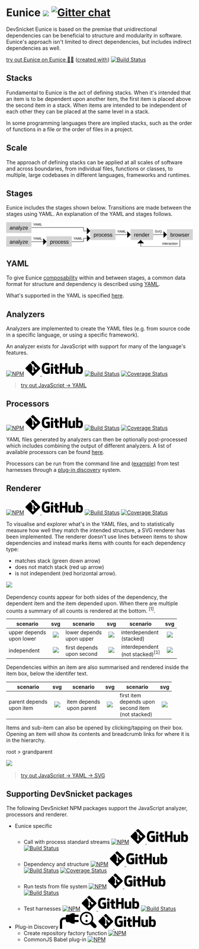 # Eunice ![](https://raw.githubusercontent.com/DevSnicket/eunice-renderer/master/getSvgElementForYaml/createArrows/testcase.svg?sanitize=true) [![Gitter chat](https://badges.gitter.im/devsnicket-eunice/gitter.png)](https://gitter.im/devsnicket-eunice)

DevSnicket Eunice is based on the premise that unidirectional dependencies can be beneficial to structure and modularity in software. Eunice's approach isn't limited to direct dependencies, but includes indirect dependencies as well.

[try out Eunice on Eunice 🐶🥫](https://devsnicket.github.io/Eunice/renderer/harness.html) ([created with](dogfooding/generate.sh)) [![Build Status](https://travis-ci.org/DevSnicket/Eunice.svg?branch=master)](https://travis-ci.org/DevSnicket/Eunice) 

## Stacks

Fundamental to Eunice is the act of defining stacks. When it's intended that an item is to be dependent upon another item, the first item is placed above the second item in a stack. When items are intended to be independent of each other they can be placed at the same level in a stack.

In some programming languages there are implied stacks, such as the order of functions in a file or the order of files in a project.

## Scale

The approach of defining stacks can be applied at all scales of software and across boundaries, from individual files, functions or classes, to multiple, large codebases in different languages, frameworks and runtimes.

## Stages

Eunice includes the stages shown below. Transitions are made between the stages using YAML. An explanation of the YAML and stages follows.

![](https://raw.githubusercontent.com/DevSnicket/Eunice/master/docs/stages-and-transitions.svg?sanitize=true)

## YAML

To give Eunice [composability](https://en.wikipedia.org/wiki/Composability) within and between stages, a common data format for structure and dependency is described using [YAML](https://yaml.org/).

What's supported in the YAML is specified [here](docs/yaml.md).

## Analyzers

Analyzers are implemented to create the YAML files (e.g. from source code in a specific language, or using a specific framework).

An analyzer exists for JavaScript with support for many of the language's features.

[![NPM](https://img.shields.io/npm/v/@devsnicket/eunice-javascript-analyzer.svg)](https://www.npmjs.com/package/@devsnicket/eunice-javascript-analyzer
) [![Git](https://raw.githubusercontent.com/DevSnicket/Eunice/master/docs/git.svg?sanitize=true) ![GitHub](https://raw.githubusercontent.com/DevSnicket/Eunice/master/docs/github.svg?sanitize=true)](https://github.com/DevSnicket/eunice-javascript-analyzer) [![Build Status](https://travis-ci.org/DevSnicket/Eunice.svg?branch=master)](https://travis-ci.org/DevSnicket/eunice-javascript-analyzer) [![Coverage Status](https://coveralls.io/repos/github/DevSnicket/Eunice/badge.svg?branch=master&c=1)](https://coveralls.io/github/DevSnicket/eunice-javascript-analyzer?branch=master)

>[try out JavaScript &rightarrow; YAML](https://devsnicket.github.io/eunice-javascript-analyzer/harness.html)

## Processors

[![NPM](https://img.shields.io/npm/v/@devsnicket/eunice-processors.svg)](https://www.npmjs.com/package/@devsnicket/eunice-processors
) [![Git](https://raw.githubusercontent.com/DevSnicket/Eunice/master/docs/git.svg?sanitize=true) ![GitHub](https://raw.githubusercontent.com/DevSnicket/Eunice/master/docs/github.svg?sanitize=true)](https://github.com/DevSnicket/eunice-processors) [![Build Status](https://travis-ci.org/DevSnicket/eunice-processors.svg?branch=master)](https://travis-ci.org/DevSnicket/eunice-processors) [![Coverage Status](https://coveralls.io/repos/github/DevSnicket/eunice-processors/badge.svg?branch=master&c=1)](https://coveralls.io/github/DevSnicket/eunice-processors?branch=master)

YAML files generated by analyzers can then be optionally post-processed which includes combining the output of different analyzers. A list of available processors can be found [here](https://github.com/DevSnicket/eunice-processors#processors).

Processors can be run from the command line and ([example](dogfooding/generate.sh)) from test harnesses through a [plug-in discovery](https://github.com/DevSnicket/plugin-discovery) system.

## Renderer

[![NPM](https://img.shields.io/npm/v/@devsnicket/eunice-renderer.svg)](https://www.npmjs.com/package/@devsnicket/eunice-renderer
) [![Git](https://raw.githubusercontent.com/DevSnicket/Eunice/master/docs/git.svg?sanitize=true) ![GitHub](https://raw.githubusercontent.com/DevSnicket/Eunice/master/docs/github.svg?sanitize=true)](https://github.com/DevSnicket/eunice-renderer) [![Build Status](https://travis-ci.org/DevSnicket/eunice-renderer.svg?branch=master)](https://travis-ci.org/DevSnicket/eunice-renderer) [![Coverage Status](https://coveralls.io/repos/github/DevSnicket/eunice-renderer/badge.svg?branch=master&c=1)](https://coveralls.io/github/DevSnicket/eunice-renderer?branch=master)

To visualise and explorer what's in the YAML files, and to statistically measure how well they match the intended structure, a SVG renderer has been implemented. The renderer doesn't use lines between items to show dependencies and instead marks items with counts for each dependency type:

- matches stack (green down arrow)
- does not match stack (red up arrow) 
- is not independent (red horizontal arrow).

[![](https://raw.githubusercontent.com/DevSnicket/eunice-renderer/master/getSvgElementForYaml/createArrows/testcase.svg?sanitize=true)](Renderer/getSvgElementForYaml/createArrows/testcase.svg)

Dependency counts appear for both sides of the dependency, the dependent item and the item depended upon. When there are multiple counts a summary of all counts is rendered at the bottom. <sup>[1]</sup>.

scenario | svg | scenario | svg | scenario | svg
-------- | :-: | -------- | :-: | -------- | :-:
upper depends<br/>upon lower | [![](https://raw.githubusercontent.com/DevSnicket/eunice-renderer/master/getSvgForYaml/testcases/stack/upper-depends-upon-lower/.svg?sanitize=true)](Renderer/getSvgForYaml/testcases/stack/upper-depends-upon-lower/.svg) | lower depends<br/>upon upper | [![](https://raw.githubusercontent.com/DevSnicket/eunice-renderer/master/getSvgForYaml/testcases/stack/lower-depends-upon-upper/.svg?sanitize=true)](Renderer/getSvgForYaml/testcases/stack/lower-depends-upon-upper/.svg) | interdependent<br/>(stacked) | [![](https://raw.githubusercontent.com/DevSnicket/eunice-renderer/master/getSvgForYaml/testcases/stack/two-interdependent/.svg?sanitize=true)](Renderer/getSvgForYaml/testcases/stack/two-interdependent/.svg)
independent | [![](https://raw.githubusercontent.com/DevSnicket/eunice-renderer/master/getSvgForYaml/testcases/two/.svg?sanitize=true)](Renderer/getSvgForYaml/testcases/two/.svg) | first depends<br/>upon second | [![](https://raw.githubusercontent.com/DevSnicket/eunice-renderer/master/getSvgForYaml/testcases/independency/first-depends-upon-second/.svg?sanitize=true)](Renderer/getSvgForYaml/testcases/independency/first-depends-upon-second/.svg) | interdependent<br/>(not stacked)<sup>[1]</sup> | [![](https://raw.githubusercontent.com/DevSnicket/eunice-renderer/master/getSvgForYaml/testcases/independency/two-interdependent/.svg?sanitize=true)](Renderer/getSvgForYaml/testcases/independency/two-interdependent/.svg)

Dependencies within an item are also summarised and rendered inside the item box, below the identifer text.

scenario | svg | scenario | svg | scenario | svg
-------- | :-: | -------- | :-: | -------- | :-:
parent depends<br />upon item | [![](https://raw.githubusercontent.com/DevSnicket/eunice-renderer/master/getSvgForYaml/testcases/parent-depends-upon-item/.svg?sanitize=true)](Renderer/getSvgForYaml/testcases/parent-depends-upon-item/.svg) | item depends<br />upon parent | [![](https://raw.githubusercontent.com/DevSnicket/eunice-renderer/master/getSvgForYaml/testcases/item-depends-upon-parent/.svg?sanitize=true)](Renderer/getSvgForYaml/testcases/item-depends-upon-parent/.svg) | first item<br/> depends upon<br/>second item<br/>(not stacked) | [![](https://raw.githubusercontent.com/DevSnicket/eunice-renderer/master/getSvgForYaml/testcases/independency/first-item-depends-upon-second-item/.svg?sanitize=true)](Renderer/getSvgForYaml/testcases/independency/first-item-depends-upon-second-item/.svg)

Items and sub-item can also be opened by clicking/tapping on their box. Opening an item will show its contents and breadcrumb links for where it is in the hierarchy.

root > grandparent

[![](https://raw.githubusercontent.com/DevSnicket/eunice-renderer/master/getSvgForYaml/withSubset.testcases/upper-item-depends-upon-lower-item-with-parent.svg?sanitize=true)](Renderer/getSvgForYaml/withSubset.testcases/upper-item-depends-upon-lower-item-with-parent.svg)

>[try out JavaScript &rightarrow; YAML &rightarrow; SVG](https://devsnicket.github.io/Eunice/javascript-analyzer-and-renderer/harness.html)

## Supporting DevSnicket packages

The following DevSnicket NPM packages support the JavaScript analyzer, processors and renderer.

* Eunice specific
  * Call with process standard streams [![NPM](https://img.shields.io/npm/v/@devsnicket/eunice-call-with-process-standard-streams.svg)](https://www.npmjs.com/package/@devsnicket/eunice-call-with-process-standard-streams
) [![Git](https://raw.githubusercontent.com/DevSnicket/Eunice/master/docs/git.svg?sanitize=true) ![GitHub](https://raw.githubusercontent.com/DevSnicket/Eunice/master/docs/github.svg?sanitize=true)](https://github.com/DevSnicket/eunice-call-with-process-standard-streams) [![Build Status](https://travis-ci.org/DevSnicket/eunice-call-with-process-standard-streams.svg?branch=master)](https://travis-ci.org/DevSnicket/eunice-call-with-process-standard-streams)
  * Dependency and structure [![NPM](https://img.shields.io/npm/v/@devsnicket/eunice-dependency-and-structure.svg)](https://www.npmjs.com/package/@devsnicket/eunice-dependency-and-structure
) [![Git](https://raw.githubusercontent.com/DevSnicket/Eunice/master/docs/git.svg?sanitize=true) ![GitHub](https://raw.githubusercontent.com/DevSnicket/Eunice/master/docs/github.svg?sanitize=true)](https://github.com/DevSnicket/eunice-dependency-and-structure) [![Build Status](https://travis-ci.org/DevSnicket/eunice-dependency-and-structure.svg?branch=master)](https://travis-ci.org/DevSnicket/eunice-dependency-and-structure) [![Coverage Status](https://coveralls.io/repos/github/DevSnicket/eunice-dependency-and-structure/badge.svg?branch=master&c=1)](https://coveralls.io/github/DevSnicket/eunice-dependency-and-structure?branch=master)
  * Run tests from file system [![NPM](https://img.shields.io/npm/v/@devsnicket/eunice-run-tests-from-file-system.svg)](https://www.npmjs.com/package/@devsnicket/eunice-run-tests-from-file-system
) [![Git](https://raw.githubusercontent.com/DevSnicket/Eunice/master/docs/git.svg?sanitize=true) ![GitHub](https://raw.githubusercontent.com/DevSnicket/Eunice/master/docs/github.svg?sanitize=true)](https://github.com/DevSnicket/eunice-run-tests-from-file-system) [![Build Status](https://travis-ci.org/DevSnicket/eunice-run-tests-from-file-system.svg?branch=master)](https://travis-ci.org/DevSnicket/eunice-run-tests-from-file-system)
  * Test harnesses [![NPM](https://img.shields.io/npm/v/@devsnicket/eunice-test-harnesses.svg)](https://www.npmjs.com/package/@devsnicket/eunice-test-harnesses
) [![Git](https://raw.githubusercontent.com/DevSnicket/Eunice/master/docs/git.svg?sanitize=true) ![GitHub](https://raw.githubusercontent.com/DevSnicket/Eunice/master/docs/github.svg?sanitize=true)](https://github.com/DevSnicket/eunice-test-harnesses) [![Build Status](https://travis-ci.org/DevSnicket/eunice-test-harnesses.svg?branch=master)](https://travis-ci.org/DevSnicket/eunice-test-harnesses)
* Plug-in Discovery ![](https://raw.githubusercontent.com/DevSnicket/plugin-discovery/master/icon.svg?sanitize=true) [![Git](https://raw.githubusercontent.com/DevSnicket/Eunice/master/docs/git.svg?sanitize=true) ![GitHub](https://raw.githubusercontent.com/DevSnicket/Eunice/master/docs/github.svg?sanitize=true)](https://github.com/DevSnicket/plugin-discovery)
  * Create repository factory function [![NPM](https://img.shields.io/npm/v/@devsnicket/plugin-discovery-create-repository.svg)](https://www.npmjs.com/package/@devsnicket/plugin-discovery-create-repository)
  * CommonJS Babel plug-in [![NPM](https://img.shields.io/npm/v/@devsnicket/plugin-discovery-commonjs-babel-plugin.svg)](https://www.npmjs.com/package/@devsnicket/plugin-discovery-commonjs-babel-plugin)
